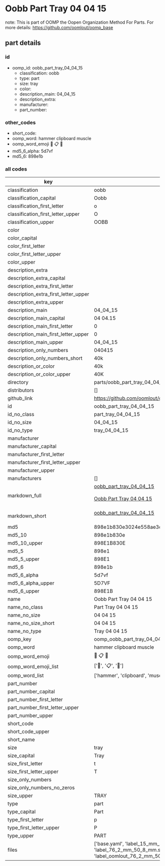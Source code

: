 # Oobb Part Tray 04 04 15  

note: This is part of OOMP the Oopen Organization Method For Parts. For more details: https://github.com/oomlout/oomp_base

##  part details





### id
* oomp_id: oobb_part_tray_04_04_15
  * classification: oobb
  * type: part
  * size: tray
  * color: 
  * description_main: 04_04_15
  * description_extra: 
  * manufacturer: 
  * part_number: 

### other_codes
* short_code: 
* oomp_word: hammer clipboard muscle
* oomp_word_emoji :hammer: :clipboard: :muscle:
* md5_6_alpha: 5d7vf
* md5_6: 898e1b

### all codes 
| key | value |  
| --- | --- |  
| classification | oobb |  
| classification_capital | Oobb |  
| classification_first_letter | o |  
| classification_first_letter_upper | O |  
| classification_upper | OOBB |  
| color |  |  
| color_capital |  |  
| color_first_letter |  |  
| color_first_letter_upper |  |  
| color_upper |  |  
| description_extra |  |  
| description_extra_capital |  |  
| description_extra_first_letter |  |  
| description_extra_first_letter_upper |  |  
| description_extra_upper |  |  
| description_main | 04_04_15 |  
| description_main_capital | 04 04.15 |  
| description_main_first_letter | 0 |  
| description_main_first_letter_upper | 0 |  
| description_main_upper | 04_04_15 |  
| description_only_numbers | 040415 |  
| description_only_numbers_short | 40k |  
| description_or_color | 40k |  
| description_or_color_upper | 40K |  
| directory | parts/oobb_part_tray_04_04_15 |  
| distributors | [] |  
| github_link | https://github.com/oomlout/oomlout_oomp_part_src/tree/main/parts/oobb_part_tray_04_04_15/working |  
| id | oobb_part_tray_04_04_15 |  
| id_no_class | part_tray_04_04_15 |  
| id_no_size | 04_04_15 |  
| id_no_type | tray_04_04_15 |  
| manufacturer |  |  
| manufacturer_capital |  |  
| manufacturer_first_letter |  |  
| manufacturer_first_letter_upper |  |  
| manufacturer_upper |  |  
| manufacturers | [] |  
| markdown_full | [oobb_part_tray_04_04_15](https://github.com/oomlout/oomlout_oomp_part_src/tree/main/parts/oobb_part_tray_04_04_15/working)<br>[](https://github.com/oomlout/oomlout_oomp_part_src/tree/main/parts/oobb_part_tray_04_04_15/working)<br>[Oobb Part Tray 04 04 15](https://github.com/oomlout/oomlout_oomp_part_src/tree/main/parts/oobb_part_tray_04_04_15/working)<br><br> |  
| markdown_short | [oobb_part_tray_04_04_15](https://github.com/oomlout/oomlout_oomp_part_src/tree/main/parts/oobb_part_tray_04_04_15/working)<br><br> |  
| md5 | 898e1b830e3024e558ae3ca3d4ec4a8c |  
| md5_10 | 898e1b830e |  
| md5_10_upper | 898E1B830E |  
| md5_5 | 898e1 |  
| md5_5_upper | 898E1 |  
| md5_6 | 898e1b |  
| md5_6_alpha | 5d7vf |  
| md5_6_alpha_upper | 5D7VF |  
| md5_6_upper | 898E1B |  
| name | Oobb Part Tray 04 04 15 |  
| name_no_class | Part Tray 04 04 15 |  
| name_no_size | 04 04 15 |  
| name_no_size_short | 04 04 15 |  
| name_no_type | Tray 04 04 15 |  
| oomp_key | oomp_oobb_part_tray_04_04_15 |  
| oomp_word | hammer clipboard muscle |  
| oomp_word_emoji | :hammer: :clipboard: :muscle: |  
| oomp_word_emoji_list | [':hammer:', ':clipboard:', ':muscle:'] |  
| oomp_word_list | ['hammer', 'clipboard', 'muscle'] |  
| part_number |  |  
| part_number_capital |  |  
| part_number_first_letter |  |  
| part_number_first_letter_upper |  |  
| part_number_upper |  |  
| short_code |  |  
| short_code_upper |  |  
| short_name |  |  
| size | tray |  
| size_capital | Tray |  
| size_first_letter | t |  
| size_first_letter_upper | T |  
| size_only_numbers |  |  
| size_only_numbers_no_zeros |  |  
| size_upper | TRAY |  
| type | part |  
| type_capital | Part |  
| type_first_letter | p |  
| type_first_letter_upper | P |  
| type_upper | PART |  
| files | ['base.yaml', 'label_15_mm_30_mm.pdf', 'label_15_mm_30_mm.svg', 'label_76_2_mm_50_8_mm.pdf', 'label_76_2_mm_50_8_mm.svg', 'label_oomlout_76_2_mm_50_8_mm.pdf', 'label_oomlout_76_2_mm_50_8_mm.svg', 'readme.md', 'working.json', 'working.yaml'] |  
